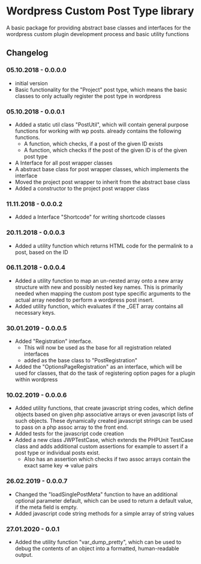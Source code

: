 # Wordpress Custom Post Type library

A basic package for providing abstract base classes and interfaces for the wordpress custom plugin development process 
and basic utility functions

## Changelog

### 05.10.2018 - 0.0.0.0

- initial version
- Basic functionality for the "Project" post type, which means the basic classes to only actually register the post 
type in wordpress

### 05.10.2018 - 0.0.0.1

- Added a static util class "PostUtil", which will contain general purpose functions for working with wp posts.
already contains the following functions.
    - A function, which checks, if a post of the given ID exists
    - A function, which checks if the post of the given ID is of the given post type
- A Interface for all post wrapper classes
- A abstract base class for post wrapper classes, which implements the interface
- Moved the project post wrapper to inherit from the abstract base class
- Added a constructor to the project post wrapper class 

### 11.11.2018 - 0.0.0.2

- Added a Interface "Shortcode" for writing shortcode classes 

### 20.11.2018 - 0.0.0.3

- Added a utility function which returns HTML code for the permalink to a post, based on the ID

### 06.11.2018 - 0.0.0.4

- Added a utility function to map an un-nested array onto a new array structure with new and possibly nested key names. 
This is primarily needed when mapping the custom post type specific arguments to the actual array needed to perform a 
wordpress post insert.
- Added utility function, which evaluates if the _GET array contains all necessary keys.

### 30.01.2019 - 0.0.0.5

- Added "Registration" interface.
    - This will now be used as the base for all registration related interfaces
    - added as the base class to "PostRegistration"
- Added the "OptionsPageRegistration" as an interface, which will be used for classes, that do the task of registering 
option pages for a plugin within wordpress

### 10.02.2019 - 0.0.0.6

- Added utility functions, that create javascript string codes, which define objects based on given php associative 
arrays or even javascript lists of such objects. These dynamically created javascript strings can be used to pass on 
a php assoc array to the front end.
- Added tests for the javascript code creation
- Added a new class JWPTestCase, which extends the PHPUnit TestCase class and adds additional custom assertions for 
example to assert if a post type or individual posts exist.
    - Also has an assertion which checks if two assoc arrays contain the exact same key => value pairs

### 26.02.2019 - 0.0.0.7

- Changed the "loadSinglePostMeta" function to have an additional optional parameter default, which can be used to 
return a default value, if the meta field is empty.
- Added javascript code string methods for a simple array of string values

### 27.01.2020 - 0.0.1

- Added the utility function "var_dump_pretty", which can be used to debug the contents of an object into a formatted, 
human-readable output.
